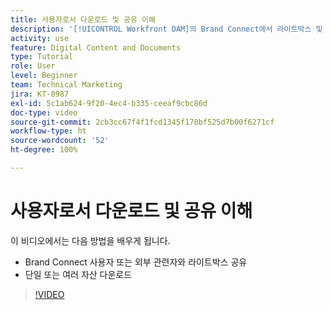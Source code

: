 ```yaml
---
title: 사용자로서 다운로드 및 공유 이해
description: '[!UICONTROL Workfront DAM]의 Brand Connect에서 라이트박스 및 자산을 다운로드하고 공유하는 방법을 알아봅니다.'
activity: use
feature: Digital Content and Documents
type: Tutorial
role: User
level: Beginner
team: Technical Marketing
jira: KT-8987
exl-id: 5c1ab624-9f20-4ec4-b335-ceeaf9cbc86d
doc-type: video
source-git-commit: 2cb3cc67f4f1fcd1345f178bf525d7b00f6271cf
workflow-type: ht
source-wordcount: '52'
ht-degree: 100%

---
```


# 사용자로서 다운로드 및 공유 이해

이 비디오에서는 다음 방법을 배우게 됩니다.

* Brand Connect 사용자 또는 외부 관련자와 라이트박스 공유
* 단일 또는 여러 자산 다운로드

>[!VIDEO](https://video.tv.adobe.com/v/335249/?quality=12&learn=on)
